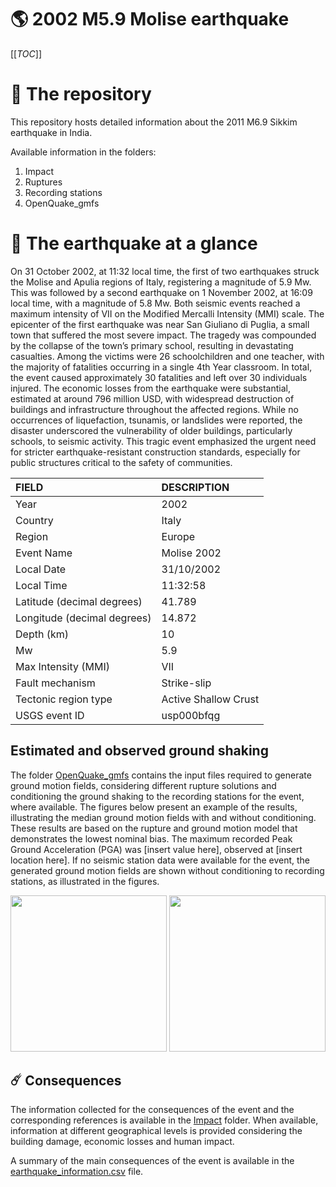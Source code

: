 # 🌎 2002 M5.9 Molise earthquake
[[_TOC_]]

# 📂 The repository

This repository hosts detailed information about the 2011 M6.9 Sikkim earthquake in India.

Available information in the folders:

1. Impact
2. Ruptures
3. Recording stations
4. OpenQuake_gmfs


# 🚀 The earthquake at a glance 

On 31 October 2002, at 11:32 local time, the first of two earthquakes struck the Molise and Apulia regions of Italy, registering a magnitude of 5.9 Mw. This was followed by a second earthquake on 1 November 2002, at 16:09 local time, with a magnitude of 5.8 Mw. Both seismic events reached a maximum intensity of VII on the Modified Mercalli Intensity (MMI) scale. The epicenter of the first earthquake was near San Giuliano di Puglia, a small town that suffered the most severe impact. The tragedy was compounded by the collapse of the town’s primary school, resulting in devastating casualties. Among the victims were 26 schoolchildren and one teacher, with the majority of fatalities occurring in a single 4th Year classroom. In total, the event caused approximately 30 fatalities and left over 30 individuals injured. The economic losses from the earthquake were substantial, estimated at around 796 million USD, with widespread destruction of buildings and infrastructure throughout the affected regions. While no occurrences of liquefaction, tsunamis, or landslides were reported, the disaster underscored the vulnerability of older buildings, particularly schools, to seismic activity. This tragic event emphasized the urgent need for stricter earthquake-resistant construction standards, especially for public structures critical to the safety of communities.

| FIELD | DESCRIPTION |
|:------|:------------|
| Year | 2002 |
| Country | Italy |
| Region | Europe |
| Event Name | Molise 2002 |
| Local Date | 31/10/2002 |
| Local Time | 11:32:58 |
| Latitude (decimal degrees) | 41.789 |
| Longitude (decimal degrees) | 14.872 |
| Depth (km) | 10 |
| Mw | 5.9 |
| Max Intensity (MMI) | VII |
| Fault mechanism | Strike-slip |
| Tectonic region type | Active Shallow Crust |
| USGS event ID | usp000bfqg |

## Estimated and observed ground shaking

The folder [OpenQuake_gmfs](./OpenQuake_gmfs/) contains the input files required to generate ground motion fields, considering different rupture solutions and conditioning the ground shaking to the recording stations for the event, where available. The figures below present an example of the results, illustrating the median ground motion fields with and without conditioning. These results are based on the rupture and ground motion model that demonstrates the lowest nominal bias. The maximum recorded Peak Ground Acceleration (PGA) was [insert value here], observed at [insert location here]. If no seismic station data were available for the event, the generated ground motion fields are shown without conditioning to recording stations, as illustrated in the figures.

<img src="./OpenQuake_gmfs/median_gmf_stations_none.png" height="250">
<img src="./OpenQuake_gmfs/median_gmf_stations_seismic.png" height="250">

## ☄️ Consequences

The information collected for the consequences of the event and the corresponding references is available in the [Impact](./Impact) folder. When available, information at different geographical levels is provided considering the building damage, economic losses and human impact.

A summary of the main consequences of the event is available in the [earthquake_information.csv](./earthquake_information.csv) file.
